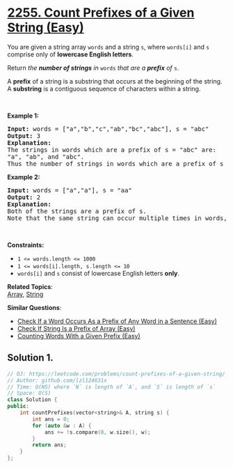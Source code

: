 # [2255. Count Prefixes of a Given String (Easy)](https://leetcode.com/problems/count-prefixes-of-a-given-string/)

<p>You are given a string array <code>words</code> and a string <code>s</code>, where <code>words[i]</code> and <code>s</code> comprise only of <strong>lowercase English letters</strong>.</p>

<p>Return <em>the <strong>number of strings</strong> in</em> <code>words</code> <em>that are a <strong>prefix</strong> of</em> <code>s</code>.</p>

<p>A <strong>prefix</strong> of a string is a substring that occurs at the beginning of the string. A <b>substring</b> is a contiguous sequence of characters within a string.</p>

<p>&nbsp;</p>
<p><strong>Example 1:</strong></p>

<pre><strong>Input:</strong> words = ["a","b","c","ab","bc","abc"], s = "abc"
<strong>Output:</strong> 3
<strong>Explanation:</strong>
The strings in words which are a prefix of s = "abc" are:
"a", "ab", and "abc".
Thus the number of strings in words which are a prefix of s is 3.</pre>

<p><strong>Example 2:</strong></p>

<pre><strong>Input:</strong> words = ["a","a"], s = "aa"
<strong>Output:</strong> 2
<strong>Explanation:
</strong>Both of the strings are a prefix of s. 
Note that the same string can occur multiple times in words, and it should be counted each time.</pre>

<p>&nbsp;</p>
<p><strong>Constraints:</strong></p>

<ul>
	<li><code>1 &lt;= words.length &lt;= 1000</code></li>
	<li><code>1 &lt;= words[i].length, s.length &lt;= 10</code></li>
	<li><code>words[i]</code> and <code>s</code> consist of lowercase English letters <strong>only</strong>.</li>
</ul>


**Related Topics**:  
[Array](https://leetcode.com/tag/array/), [String](https://leetcode.com/tag/string/)

**Similar Questions**:
* [Check If a Word Occurs As a Prefix of Any Word in a Sentence (Easy)](https://leetcode.com/problems/check-if-a-word-occurs-as-a-prefix-of-any-word-in-a-sentence/)
* [Check If String Is a Prefix of Array (Easy)](https://leetcode.com/problems/check-if-string-is-a-prefix-of-array/)
* [Counting Words With a Given Prefix (Easy)](https://leetcode.com/problems/counting-words-with-a-given-prefix/)

## Solution 1.

```cpp
// OJ: https://leetcode.com/problems/count-prefixes-of-a-given-string/
// Author: github.com/lzl124631x
// Time: O(NS) where `N` is length of `A`, and `S` is length of `s`
// Space: O(S)
class Solution {
public:
    int countPrefixes(vector<string>& A, string s) {
        int ans = 0;
        for (auto &w : A) {
            ans += !s.compare(0, w.size(), w);
        }
        return ans;
    }
};
```